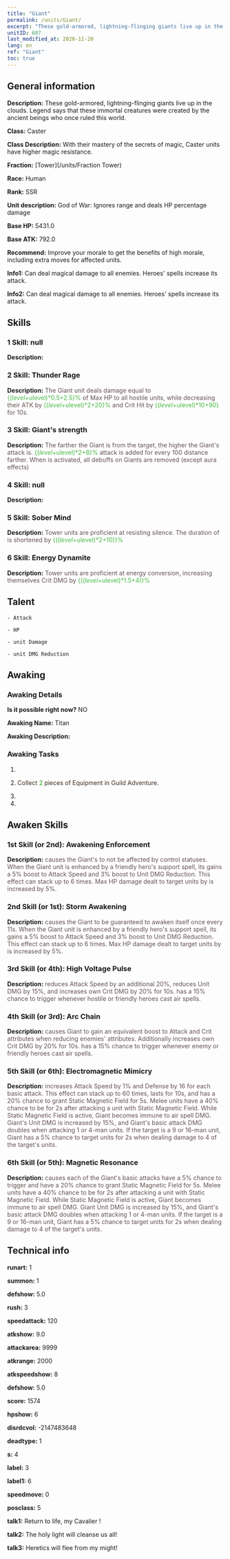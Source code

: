 ```yaml
---
title: "Giant"
permalink: /units/Giant/
excerpt: "These gold-armored, lightning-flinging giants live up in the clouds. Legend says that these immortal creatures were created by the ancient beings who once ruled this world."
unitID: 607
last_modified_at: 2020-11-20
lang: en
ref: "Giant"
toc: true
---
```

## General information
 **Description:** These gold-armored, lightning-flinging giants live up in the clouds. Legend says that these immortal creatures were created by the ancient beings who once ruled this world.

 **Class:** Caster

 **Class Description:** With their mastery of the secrets of magic, Caster units have higher magic resistance.

 **Fraction:** [Tower](/units/Fraction Tower)

 **Race:** Human

 **Rank:** SSR

 **Unit description:** God of War: Ignores range and deals HP percentage damage

 **Base HP:** 5431.0

 **Base ATK:** 792.0

 **Recommend:** Improve your morale to get the benefits of high morale, including extra moves for affected units. 

 **Info1:** Can deal magical damage to all enemies. Heroes' spells increase its attack.

 **Info2:** Can deal magical damage to all enemies. Heroes' spells increase its attack.

## Skills
### 1 Skill: null
 **Description:** 

### 2 Skill: Thunder Rage
 **Description:** <span style="color: #645252">The Giant unit deals damage equal to <span style="color: black"><span style="color: #48b946">{($level+$ulevel)*0.5+2.5}%<span style="color: black"><span style="color: #645252"> of Max HP to all hostile units, while decreasing their ATK by <span style="color: black"><span style="color: #48b946">{($level+$ulevel)*2+20}%<span style="color: black"><span style="color: #645252"> and Crit Hit by <span style="color: black"><span style="color: #48b946">{($level+$ulevel)*10+90}<span style="color: black"><span style="color: #645252"> for 10s.<span style="color: black">

### 3 Skill: Giant's strength
 **Description:** <span style="color: #645252">The farther the Giant is from the target, the higher the Giant's attack is. <span style="color: black"><span style="color: #48b946">{($level+$ulevel)*2+8}%<span style="color: black"><span style="color: #645252"> attack is added for every 100 distance farther. When <Magic Awakening> is activated, all debuffs on Giants are removed (except aura effects)<span style="color: black">

### 4 Skill: null
 **Description:** 

### 5 Skill: Sober Mind
 **Description:** <span style="color: #645252">Tower units are proficient at resisting silence. The duration of <silence> is shortened by <span style="color: black"><span style="color: #48b946">{(($level+$ulevel)*2+10)}%<span style="color: black"><span style="color: #645252"><span style="color: black">

### 6 Skill: Energy Dynamite
 **Description:** <span style="color: #645252">Tower units are proficient at energy conversion, increasing themselves Crit DMG by <span style="color: black"><span style="color: #48b946">{(($level+$ulevel)*1.5+4)}%<span style="color: black"><span style="color: #645252"><span style="color: black">

## Talent

    - Attack

    - HP

    - unit Damage

    - unit DMG Reduction

## Awaking
### Awaking Details
 **Is it possible right now?** NO

 **Awaking Name:** Titan

 **Awaking Description:** 

### Awaking Tasks
 1. 

 2. <span style="color: #3c2a1e">Collect <span style="color: black"><span style="color: #1ca216">2<span style="color: black"><span style="color: #3c2a1e"> pieces of Equipment in Guild Adventure.<span style="color: black">

 3. 

 4. 

## Awaken Skills

### 1st Skill (or 2nd): Awakening Enforcement
 **Description:** <span style="color: #48b946"><Magic Awakening><span style="color: black"><span style="color: #645252">causes the Giant's <Magic Awakening> to not be affected by control statuses. When the Giant unit is enhanced by a friendly hero's support spell, its gains a 5% boost to Attack Speed and 3% boost to Unit DMG Reduction. This effect can stack up to 6 times. Max HP damage dealt to target units by <Magic Awakening> is increased by 5%.<span style="color: black">

### 2nd Skill (or 1st): Storm Awakening
 **Description:** <span style="color: #48b946"><Magic Awakening><span style="color: black"><span style="color: #645252">causes the Giant to be guaranteed to awaken itself once every 11s. When the Giant unit is enhanced by a friendly hero's support spell, its gains a 5% boost to Attack Speed and 3% boost to Unit DMG Reduction. This effect can stack up to 6 times. Max HP damage dealt to target units by <Magic Awakening> is increased by 5%.<span style="color: black">

### 3rd Skill (or 4th): High Voltage Pulse
 **Description:** <span style="color: #48b946"><Thunder Rage><span style="color: black"><span style="color: #645252"> reduces Attack Speed by an additional 20%, reduces Unit DMG by 15%, and increases own Crit DMG by 20% for 10s. <Thunder Rage> has a 15% chance to trigger whenever hostile or friendly heroes cast air spells.<span style="color: black">

### 4th Skill (or 3rd): Arc Chain
 **Description:** <span style="color: #48b946"><Thunder Rage><span style="color: black"><span style="color: #645252"> causes Giant to gain an equivalent boost to Attack and Crit attributes when reducing enemies' attributes. Additionally increases own Crit DMG by 20% for 10s. <Thunder Rage> has a 15% chance to trigger whenever enemy or friendly heroes cast air spells.<span style="color: black">

### 5th Skill (or 6th): Electromagnetic Mimicry
 **Description:** <span style="color: #48b946"><Nemesis><span style="color: black"><span style="color: #645252"> increases Attack Speed by 1% and Defense by 16 for each basic attack. This effect can stack up to 60 times, lasts for 10s, and has a 20% chance to grant Static Magnetic Field for 5s. Melee units have a 40% chance to be <stunned> for 2s after attacking a unit with Static Magnetic Field. While Static Magnetic Field is active, Giant becomes immune to air spell DMG. Giant's Unit DMG is increased by 15%, and Giant's basic attack DMG doubles when attacking 1 or 4-man units. If the target is a 9 or 16-man unit, Giant has a 5% chance to <stun> target units for 2s when dealing damage to 4 of the target's units.<span style="color: black">

### 6th Skill (or 5th): Magnetic Resonance
 **Description:** <span style="color: #48b946"><Nemesis><span style="color: black"><span style="color: #645252"> causes each of the Giant's basic attacks have a 5% chance to trigger <Thunder Rage> and have a 20% chance to grant Static Magnetic Field for 5s. Melee units have a 40% chance to be <stunned> for 2s after attacking a unit with Static Magnetic Field. While Static Magnetic Field is active, Giant becomes immune to air spell DMG. Giant Unit DMG is increased by 15%, and Giant's basic attack DMG doubles when attacking 1 or 4-man units. If the target is a 9 or 16-man unit, Giant has a 5% chance to <stun> target units for 2s when dealing damage to 4 of the target's units.<span style="color: black">

## Technical info
 **runart:** 1

 **summon:** 1

 **defshow:** 5.0

 **rush:** 3

 **speedattack:** 120

 **atkshow:** 9.0

 **attackarea:** 9999

 **atkrange:** 2000

 **atkspeedshow:** 8

 **defshow:** 5.0

 **score:** 1574

 **hpshow:** 6

 **disrdcvol:** -2147483648

 **deadtype:** 1

 **s:** 4

 **label:** 3

 **label1:** 6

 **speedmove:** 0

 **posclass:** 5

 **talk1:** Return to life, my Cavalier !

 **talk2:** The holy light will cleanse us all!

 **talk3:** Heretics will flee from my might!

